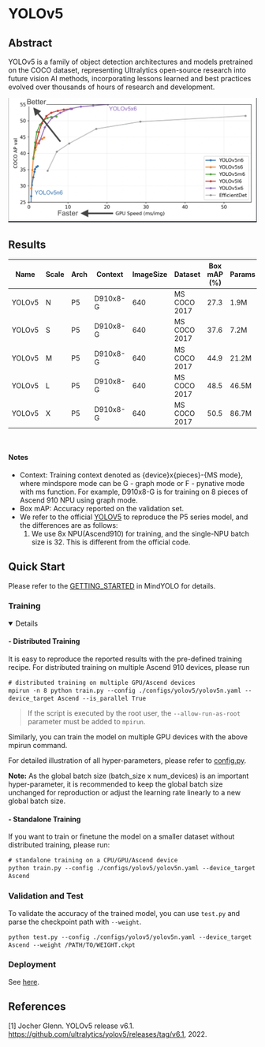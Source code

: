 # YOLOv5

## Abstract
YOLOv5 is a family of object detection architectures and models pretrained on the COCO dataset, representing Ultralytics open-source research into future vision AI methods, incorporating lessons learned and best practices evolved over thousands of hours of research and development.
<div align=center>
<img src="https://raw.githubusercontent.com/zhanghuiyao/pics/main/mindyolo20230407113509.png"/>
</div>

## Results

<div align="center">

| Name   | Scale | Arch     | Context  | ImageSize | Dataset      | Box mAP (%) | Params | FLOPs  | Recipe                                                                                        | Download                                                                                            |
|--------|-------|----------|----------|-----------|--------------|-------------|--------|--------|-----------------------------------------------------------------------------------------------|-----------------------------------------------------------------------------------------------------|
| YOLOv5 | N     | P5       | D910x8-G | 640       | MS COCO 2017 | 27.3        | 1.9M   | 4.5G   | [yaml](https://github.com/mindspore-lab/mindyolo/blob/master/configs/yolov5/yolov5n.yaml)     | [weights](https://download.mindspore.cn/toolkits/mindyolo/yolov5/yolov5n_300e_mAP273-9b16bd7b.ckpt)         |
| YOLOv5 | S     | P5       | D910x8-G | 640       | MS COCO 2017 | 37.6        | 7.2M   | 16.5G  | [yaml](https://github.com/mindspore-lab/mindyolo/blob/master/configs/yolov5/yolov5s.yaml)     | [weights](https://download.mindspore.cn/toolkits/mindyolo/yolov5/yolov5s_300e_mAP376-860bcf3b.ckpt)         |
| YOLOv5 | M     | P5       | D910x8-G | 640       | MS COCO 2017 | 44.9        | 21.2M  | 49.0G  | [yaml](https://github.com/mindspore-lab/mindyolo/blob/master/configs/yolov5/yolov5m.yaml)     | [weights](https://download.mindspore.cn/toolkits/mindyolo/yolov5/yolov5m_300e_mAP449-e7bbf695.ckpt)         |
| YOLOv5 | L     | P5       | D910x8-G | 640       | MS COCO 2017 | 48.5        | 46.5M  | 109.1G | [yaml](https://github.com/mindspore-lab/mindyolo/blob/master/configs/yolov5/yolov5l.yaml)     | [weights](https://download.mindspore.cn/toolkits/mindyolo/yolov5/yolov5l_300e_mAP485-a28bce73.ckpt)         |
| YOLOv5 | X     | P5       | D910x8-G | 640       | MS COCO 2017 | 50.5        | 86.7M  | 205.7G | [yaml](https://github.com/mindspore-lab/mindyolo/blob/master/configs/yolov5/yolov5x.yaml)     | [weights](https://download.mindspore.cn/toolkits/mindyolo/yolov5/yolov5x_300e_mAP505-97d36ddc.ckpt)         |

</div>
<br>

#### Notes

- Context: Training context denoted as {device}x{pieces}-{MS mode}, where mindspore mode can be G - graph mode or F - pynative mode with ms function. For example, D910x8-G is for training on 8 pieces of Ascend 910 NPU using graph mode.
- Box mAP: Accuracy reported on the validation set.
- We refer to the official [YOLOV5](https://github.com/ultralytics/yolov5) to reproduce the P5 series model, and the differences are as follows:
  1. We use 8x NPU(Ascend910) for training, and the single-NPU batch size is 32. This is different from the official code.

## Quick Start

Please refer to the [GETTING_STARTED](https://github.com/mindspore-lab/mindyolo/blob/master/GETTING_STARTED.md) in MindYOLO for details.

### Training

<details open>

#### - Distributed Training

It is easy to reproduce the reported results with the pre-defined training recipe. For distributed training on multiple Ascend 910 devices, please run
```shell
# distributed training on multiple GPU/Ascend devices
mpirun -n 8 python train.py --config ./configs/yolov5/yolov5n.yaml --device_target Ascend --is_parallel True
```
> If the script is executed by the root user, the `--allow-run-as-root` parameter must be added to `mpirun`.

Similarly, you can train the model on multiple GPU devices with the above mpirun command.

For detailed illustration of all hyper-parameters, please refer to [config.py](https://github.com/mindspore-lab/mindyolo/blob/master/mindyolo/utils/config.py).

**Note:**  As the global batch size  (batch_size x num_devices) is an important hyper-parameter, it is recommended to keep the global batch size unchanged for reproduction or adjust the learning rate linearly to a new global batch size.

#### - Standalone Training

If you want to train or finetune the model on a smaller dataset without distributed training, please run:

```shell
# standalone training on a CPU/GPU/Ascend device
python train.py --config ./configs/yolov5/yolov5n.yaml --device_target Ascend
```

</details>

### Validation and Test

To validate the accuracy of the trained model, you can use `test.py` and parse the checkpoint path with `--weight`.

```
python test.py --config ./configs/yolov5/yolov5n.yaml --device_target Ascend --weight /PATH/TO/WEIGHT.ckpt
```

### Deployment

See [here](./deploy/README.md).

## References

<!--- Guideline: Citation format should follow GB/T 7714. -->
[1] Jocher Glenn. YOLOv5 release v6.1. https://github.com/ultralytics/yolov5/releases/tag/v6.1, 2022.
